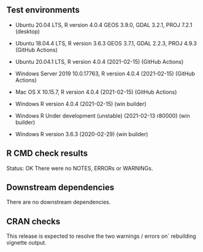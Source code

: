 ## Test environments
* Ubuntu 20.04 LTS, R version 4.0.4 GEOS 3.9.0, GDAL 3.2.1, PROJ 7.2.1 (desktop)
* Ubuntu 18.04.4 LTS, R version 3.6.3 GEOS 3.7.1, GDAL 2.2.3, PROJ 4.9.3 (GitHub Actions)

* Ubuntu 20.04.1 LTS, R version 4.0.4 (2021-02-15) (GitHub Actions)
* Windows Server 2019 10.0.17763, R version 4.0.4 (2021-02-15) (GitHub Actions)
* Mac OS X 10.15.7, R version 4.0.4 (2021-02-15) (GitHub Actions)

* Windows R version 4.0.4 (2021-02-15) (win builder)
* Windows R Under development (unstable) (2021-02-13 r80000) (win builder) 
* Windows R version 3.6.3 (2020-02-29) (win builder)

## R CMD check results
Status: OK
There were no NOTES, ERRORs or WARNINGs.  

## Downstream dependencies
There are no downstream dependencies.

## CRAN checks
This release is expected to resolve the two warnings / errors on´ rebuilding vignette output.

